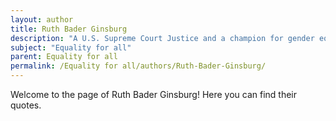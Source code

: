 ```yaml
---
layout: author
title: Ruth Bader Ginsburg
description: "A U.S. Supreme Court Justice and a champion for gender equality and women's rights, she fought against gender discrimination in her legal career and was an influential figure in advancing equality."
subject: "Equality for all"
parent: Equality for all
permalink: /Equality for all/authors/Ruth-Bader-Ginsburg/
---
```


Welcome to the page of Ruth Bader Ginsburg! Here you can find their quotes.
